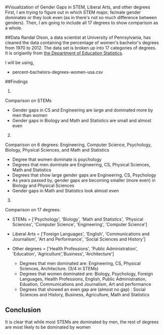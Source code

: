 #Visualization of Gender Gaps in STEM, Liberal Arts, and other degrees
First, I am trying to figure out in which STEM major, fe/male gender dominates or they look even (as in there's not so much difference between genders).
Then, I am going to include all 17 degrees to show comparison as a whole.

##Data
Randal Olson, a data scientist at University of Pennsylvania, has cleaned the data containing the percentage of women's bachelor's degrees 
from 1970 to 2012. The data set is broken up into 17 categories of degrees. It is origianlly from [the Department of Education Statistics](http://nces.ed.gov/programs/digest/2013menu_tables.asp).

I will be using,
- percent-bachelors-degrees-women-usa.csv

##Findings

1)
Comparison on STEMs
  - Gender gaps in CS and Engineering are large and dominated more by men than women
  - Gender gaps in Biology and Math and Statistics are small and almost even
  
2)  
Comparison on 6 degrees: Engineering, Computer Science, Psychology, Biology, Physical Sciences, and Math and Statistics
  - Degree that women dominate is psychology 
  - Degrees that men dominate are Engineering, CS, Physical Sciences, Math and Statistics
  - Degrees that show large gender gaps are Engineering, CS, Psychology
  - As years passed by, gender gaps are becoming smaller (more even) in Biology and Physical Sciences 
  - Gender gaps in Math and Statistics look almost even
  
3)
Comparison on 17 degrees: 
  - STEMs = ['Psychology', 'Biology', 'Math and Statistics', 'Physical Sciences', 'Computer Science', 'Engineering', 'Computer Science']
  - Liberal Arts = ['Foreign Languages', 'English', 'Communications and Journalism', 'Art and Performance', 'Social Sciences and History']
  - Other degrees = ['Health Professions', 'Public Administration', 'Education', 'Agriculture','Business', 'Architecture']
   
    - Degrees that men dominated are: Engineering, CS, Physical Sciences, Architecture. (3/4 in STEMs) 
    - Degrees that women dominated are: Biology, Psychology, Foreign Languages, Health Professions, English, Public Administration, Eduation, Communications and Journalism, Art and performance 
    - Degrees that showed an even gap are (almost no gap) : Social Sciences and History, Business, Agriculture, Math and Statistics 

## Conclusion
It is clear that while most STEMs are dominated by men, the rest of degrees are most likely to be dominated by women
